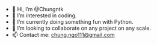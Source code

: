 - 👋 Hi, I’m @Chungntk
- 👀 I’m interested in coding.
- 🌱 I’m currently doing something fun with Python.
- 💞️ I’m looking to collaborate on any project on any scale.
- 📫 Contact me: chung.ngo111@gmail.com

<!---
Chungntk/Chungntk is a ✨ special ✨ repository because its `README.md` (this file) appears on your GitHub profile.
You can click the Preview link to take a look at your changes.
--->
